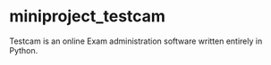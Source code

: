# miniproject_testcam
Testcam is an online Exam administration software written entirely in Python.
